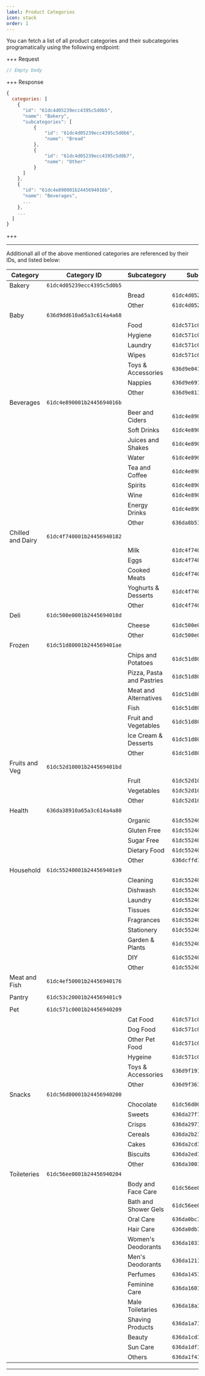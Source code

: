 ```yaml
---
label: Product Categories
icon: stack
order: 1
---
```


You can fetch a list of all product categories and their subcategories programatically using the following endpoint:

+++ Request

```js [!badge variant="success" text="GET"] /supermarket/product-categories
// Empty body
```

+++ Response

```js
{
  categories: [
    {
      "id": "61dc4d05239ecc4395c5d0b5",
      "name": "Bakery",
      "subcategories": [
          {
              "id": "61dc4d05239ecc4395c5d0b6",
              "name": "Bread"
          },
          {
              "id": "61dc4d05239ecc4395c5d0b7",
              "name": "Other"
          }
      ]
    },
    {
      "id": "61dc4e890001b2445694016b",
      "name": "Beverages",
      ...
    },
    ...
  ]
}
```

+++

---

Additionall all of the above mentioned categories are referenced by their IDs, and listed below:

| Category          | Category ID                | Subcategory               | Subcategory ID             |
| ----------------- | -------------------------- | ------------------------- | -------------------------- |
| Bakery            | `61dc4d05239ecc4395c5d0b5` |                           |                            |
|                   |                            | Bread                     | `61dc4d05239ecc4395c5d0b6` |
|                   |                            | Other                     | `61dc4d05239ecc4395c5d0b7` |
| Baby              | `636d9dd610a65a3c614a4a68` |                           |                            |
|                   |                            | Food                      | `61dc571c0001b2445694020a` |
|                   |                            | Hygiene                   | `61dc571c0001b2445694020b` |
|                   |                            | Laundry                   | `61dc571c0001b2445694020c` |
|                   |                            | Wipes                     | `61dc571c0001b2445694020d` |
|                   |                            | Toys & Accessories        | `636d9e0410a65a3c614a4a69` |
|                   |                            | Nappies                   | `636d9e6910a65a3c614a4a6a` |
|                   |                            | Other                     | `636d9e8110a65a3c614a4a6b` |
| Beverages         | `61dc4e890001b2445694016b` |                           |                            |
|                   |                            | Beer and Ciders           | `61dc4e890001b2445694016c` |
|                   |                            | Soft Drinks               | `61dc4e890001b2445694016d` |
|                   |                            | Juices and Shakes         | `61dc4e890001b2445694016e` |
|                   |                            | Water                     | `61dc4e890001b2445694016f` |
|                   |                            | Tea and Coffee            | `61dc4e890001b24456940170` |
|                   |                            | Spirits                   | `61dc4e890001b24456940171` |
|                   |                            | Wine                      | `61dc4e890001b24456940172` |
|                   |                            | Energy Drinks             | `61dc4e890001b24456940173` |
|                   |                            | Other                     | `636da8b510a65a3c614a4a81` |
| Chilled and Dairy | `61dc4f740001b24456940182` |                           |                            |
|                   |                            | Milk                      | `61dc4f740001b24456940183` |
|                   |                            | Eggs                      | `61dc4f740001b24456940184` |
|                   |                            | Cooked Meats              | `61dc4f740001b24456940185` |
|                   |                            | Yoghurts & Desserts       | `61dc4f740001b24456940186` |
|                   |                            | Other                     | `61dc4f740001b24456940187` |
| Deli              | `61dc500e0001b2445694018d` |                           |                            |
|                   |                            | Cheese                    | `61dc500e0001b2445694018e` |
|                   |                            | Other                     | `61dc500e0001b2445694018f` |
| Frozen            | `61dc51d80001b244569401ae` |                           |                            |
|                   |                            | Chips and Potatoes        | `61dc51d80001b244569401af` |
|                   |                            | Pizza, Pasta and Pastries | `61dc51d80001b244569401b0` |
|                   |                            | Meat and Alternatives     | `61dc51d80001b244569401b1` |
|                   |                            | Fish                      | `61dc51d80001b244569401b2` |
|                   |                            | Fruit and Vegetables      | `61dc51d80001b244569401b3` |
|                   |                            | Ice Cream & Desserts      | `61dc51d80001b244569401b4` |
|                   |                            | Other                     | `61dc51d80001b244569401b5` |
| Fruits and Veg    | `61dc52d10001b244569401bd` |                           |                            |
|                   |                            | Fruit                     | `61dc52d10001b244569401be` |
|                   |                            | Vegetables                | `61dc52d10001b244569401bf` |
|                   |                            | Other                     | `61dc52d10001b244569401c0` |
| Health            | `636da38910a65a3c614a4a80` |                           |                            |
|                   |                            | Organic                   | `61dc55240001b244569401ea` |
|                   |                            | Gluten Free               | `61dc55240001b244569401eb` |
|                   |                            | Sugar Free                | `61dc55240001b244569401ec` |
|                   |                            | Dietary Food              | `61dc55240001b244569401ed` |
|                   |                            | Other                     | `636dcffd16bd2d7b0729c62e` |
| Household         | `61dc55240001b244569401e9` |                           |                            |
|                   |                            | Cleaning                  | `61dc55240001b244569401ea` |
|                   |                            | Dishwash                  | `61dc55240001b244569401eb` |
|                   |                            | Laundry                   | `61dc55240001b244569401ec` |
|                   |                            | Tissues                   | `61dc55240001b244569401ed` |
|                   |                            | Fragrances                | `61dc55240001b244569401ee` |
|                   |                            | Stationery                | `61dc55240001b244569401ef` |
|                   |                            | Garden & Plants           | `61dc55240001b244569401f0` |
|                   |                            | DIY                       | `61dc55240001b244569401f1` |
|                   |                            | Other                     | `61dc55240001b244569401f2` |
| Meat and Fish     | `61dc4ef50001b24456940176` |                           |                            |
|                   |                            |                           |                            |
| Pantry            | `61dc53c20001b244569401c9` |                           |                            |
|                   |                            |                           |                            |
| Pet               | `61dc571c0001b24456940209` |                           |                            |
|                   |                            | Cat Food                  | `61dc571c0001b2445694020a` |
|                   |                            | Dog Food                  | `61dc571c0001b2445694020b` |
|                   |                            | Other Pet Food            | `61dc571c0001b2445694020c` |
|                   |                            | Hygeine                   | `61dc571c0001b2445694020d` |
|                   |                            | Toys & Accessories        | `636d9f1910a65a3c614a4a6c` |
|                   |                            | Other                     | `636d9f3610a65a3c614a4a6d` |
| Snacks            | `61dc56d00001b24456940200` |                           |                            |
|                   |                            | Chocolate                 | `61dc56d00001b24456940201` |
|                   |                            | Sweets                    | `636da27f10a65a3c614a4a7a` |
|                   |                            | Crisps                    | `636da29710a65a3c614a4a7b` |
|                   |                            | Cereals                   | `636da2b210a65a3c614a4a7c` |
|                   |                            | Cakes                     | `636da2cd10a65a3c614a4a7d` |
|                   |                            | Biscuits                  | `636da2ed10a65a3c614a4a7e` |
|                   |                            | Other                     | `636da30010a65a3c614a4a7f` |
| Toileteries       | `61dc56ee0001b24456940204` |                           |                            |
|                   |                            | Body and Face Care        | `61dc56ee0001b24456940205` |
|                   |                            | Bath and Shower Gels      | `61dc56ee0001b24456940206` |
|                   |                            | Oral Care                 | `636da0bc10a65a3c614a4a6e` |
|                   |                            | Hair Care                 | `636da0db10a65a3c614a4a6f` |
|                   |                            | Women's Deodorants        | `636da10310a65a3c614a4a70` |
|                   |                            | Men's Deodorants          | `636da12110a65a3c614a4a72` |
|                   |                            | Perfumes                  | `636da14510a65a3c614a4a73` |
|                   |                            | Feminine Care             | `636da16010a65a3c614a4a74` |
|                   |                            | Male Toiletaries          | `636da18a10a65a3c614a4a75` |
|                   |                            | Shaving Products          | `636da1a710a65a3c614a4a76` |
|                   |                            | Beauty                    | `636da1cd10a65a3c614a4a77` |
|                   |                            | Sun Care                  | `636da1df10a65a3c614a4a78` |
|                   |                            | Others                    | `636da1f410a65a3c614a4a79` |

---
